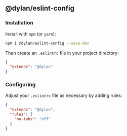 ## @dylan/eslint-config

### Installation

Install with `npm` (or `yarn`):

```bash
npm i @dylan/eslint-config --save-dev
```

Then create an `.eslintrc` file in your project directory:

```json
{
  "extends": "@dylan"
}
```

### Configuring

Adjust your `.eslintrc` file as necessary by adding rules:

```json
{
  "extends": "@dylan",
  "rules": {
    "no-tabs": "off"
  }
}
```
